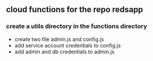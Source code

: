 ## cloud functions for the repo redsapp

### create a utils directory in the functions directory
- create two file admin.js and config.js
- add service account credentials to config.js
- add admin and db credentials to admin.js
